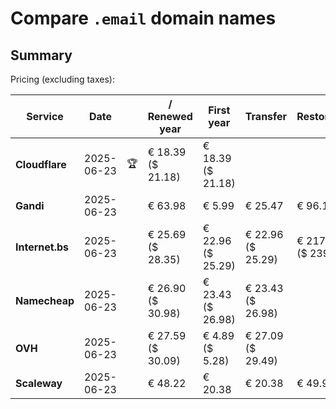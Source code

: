 # Compare `.email` domain names

## Summary

Pricing (excluding taxes):

| Service | Date |  | / Renewed year | First year | Transfer | Restoration |
|--|--|--|--|--|--|--|
| **Cloudflare** | 2025-06-23 | 🏆 | € 18.39<br>($ 21.18) | € 18.39<br>($ 21.18) |  |  |
| **Gandi** | 2025-06-23 |  | € 63.98 | € 5.99 | € 25.47 | € 96.18 |
| **Internet.bs** | 2025-06-23 |  | € 25.69<br>($ 28.35) | € 22.96<br>($ 25.29) | € 22.96<br>($ 25.29) | € 217.39<br>($ 239.55) |
| **Namecheap** | 2025-06-23 |  | € 26.90<br>($ 30.98) | € 23.43<br>($ 26.98) | € 23.43<br>($ 26.98) |  |
| **OVH** | 2025-06-23 |  | € 27.59<br>($ 30.09) | € 4.89<br>($ 5.28) | € 27.09<br>($ 29.49) |  |
| **Scaleway** | 2025-06-23 |  | € 48.22 | € 20.38 | € 20.38 | € 49.99 |
